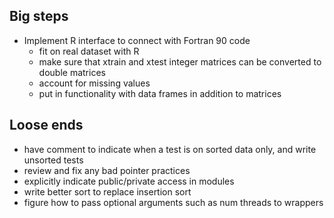 
Big steps
---------

* Implement R interface to connect with Fortran 90 code
	* fit on real dataset with R
	* make sure that xtrain and xtest integer matrices can be converted to double matrices
	* account for missing values
	* put in functionality with data frames in addition to matrices

Loose ends
----------
* have comment to indicate when a test is on sorted data only, and write unsorted tests
* review and fix any bad pointer practices
* explicitly indicate public/private access in modules
* write better sort to replace insertion sort
* figure how to pass optional arguments such as num threads to wrappers



